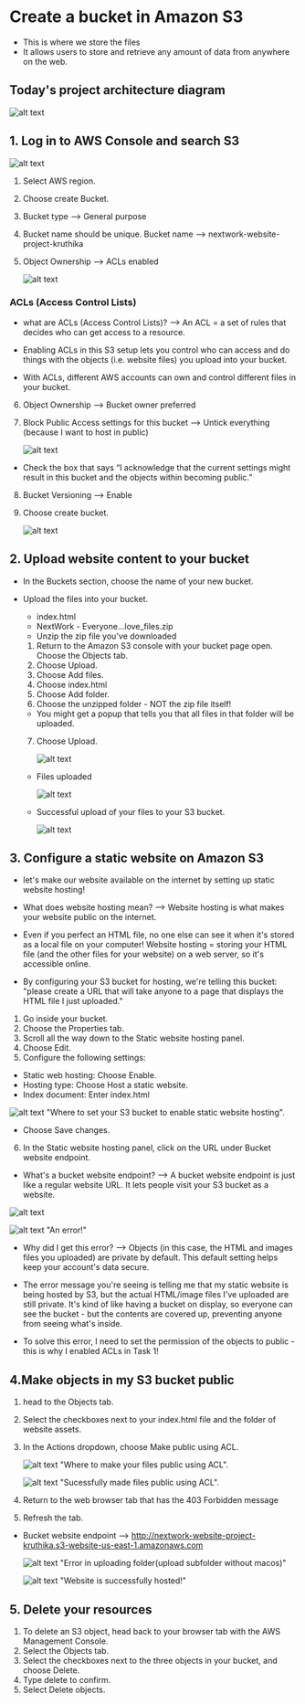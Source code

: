 
# Create a bucket in Amazon S3

* This is where we store the files
* It allows users to store and retrieve any amount of data from anywhere on the web.

## Today's project architecture diagram
   ![alt text](architecture.png)

## 1. Log in to AWS Console and search S3
   ![alt text](<Login console-1.png>)

1. Select AWS region.
2. Choose create Bucket.
3. Bucket type --> General purpose
4. Bucket name should be unique.
   Bucket name --> nextwork-website-project-kruthika
5. Object Ownership --> ACLs enabled 

   ![alt text](<object ownership.png>)

### ACLs (Access Control Lists)
* what are ACLs (Access Control Lists)?
--> An ACL = a set of rules that decides who can get access to a resource.

* Enabling ACLs in this S3 setup lets you control who can access and do things with the objects (i.e. website files) you upload into your bucket.

* With ACLs, different AWS accounts can own and control different files in your bucket.

6. Object Ownership --> Bucket owner preferred
7. Block Public Access settings for this bucket --> Untick everything (because I want to host in public)

   ![alt text](<public access.png>)

* Check the box that says “I acknowledge that the current settings might result in this bucket and the objects within becoming public.”

8. Bucket Versioning --> Enable
9. Choose create bucket.

   ![alt text](S3.png)

## 2. Upload website content to your bucket

* In the Buckets section, choose the name of your new bucket.

* Upload the files into your bucket.
  * index.html
  * NextWork - Everyone...love_files.zip
  * Unzip the zip file you've downloaded

  1. Return to the Amazon S3 console with your bucket page open. Choose the Objects tab.
  2. Choose Upload.
  3. Choose Add files.
  4. Choose index.html
  5. Choose Add folder.
  6. Choose the unzipped folder - NOT the zip file itself!
  * You might get a popup that tells you that all files in that folder will be uploaded.
  7. Choose Upload.

     ![alt text](<files upload.png>)

  * Files uploaded

     ![alt text](<files uploaded.png>)

  * Successful upload of your files to your S3 bucket.

     ![alt text](<Successful upload of your files to your S3 bucket..png>)

 ## 3. Configure a static website on Amazon S3

* let's make our website available on the internet by  setting up static website hosting!

* What does website hosting mean?
--> Website hosting is what makes your website public on the internet.

* Even if you perfect an HTML file, no one else can see it when it's stored as a local file on your computer! Website hosting = storing your HTML file (and the other files for your website) on a web server, so it's accessible online.

* By configuring your S3 bucket for hosting, we're telling this bucket: "please create a URL that will take anyone to a page that displays the HTML file I just uploaded."

1. Go inside your bucket.
2. Choose the Properties tab.
3. Scroll all the way down to the Static website hosting panel.
4. Choose Edit.
5. Configure the following settings:
  * Static web hosting: Choose Enable.
  * Hosting type: Choose Host a static website.
  * Index document: Enter index.html

  ![alt text](<static website.png>)
   "Where to set your S3 bucket to enable static website hosting".
 
  * Choose Save changes.

6. In the Static website hosting panel, click on the URL under Bucket website endpoint.

  * What's a bucket website endpoint?
  --> A bucket website endpoint is just like a regular website URL. It lets people visit your S3 bucket as a website.

   ![alt text](endpoint.png)
     
   ![alt text](error.png)
      "An error!"

  * Why did I get this error?
  --> Objects (in this case, the HTML and images files you uploaded) are private by default. This default setting helps keep your account's data secure.

  * The error message you're seeing is telling me that my static website is being hosted by S3, but the actual HTML/image files I've uploaded are still private. It's kind of like having a bucket on display, so everyone can see the bucket - but the contents are covered up, preventing anyone from seeing what's inside.

  * To solve this error, I need to set the permission of the objects to public - this is why I enabled ACLs in Task 1!


## 4.Make objects in my S3 bucket public

 1. head to the Objects tab.
 2. Select the checkboxes next to your index.html file and the folder of website assets.
 3. In the Actions dropdown, choose Make public using ACL.

    ![alt text](<make public using acl.png>)
    "Where to make your files public using ACL".


    ![alt text](<public status.png>)
    "Sucessfully made files public using ACL".

 4. Return to the web browser tab that has the 403 Forbidden message
 5. Refresh the tab.

 * Bucket website endpoint -->
   http://nextwork-website-project-kruthika.s3-website-us-east-1.amazonaws.com


   ![alt text](image.png)
  "Error in uploading folder(upload subfolder without macos)" 


    ![alt text](<website hosted.png>)
   "Website is successfully hosted!"

## 5. Delete your resources

   1. To delete an S3 object, head back to your browser tab with the AWS Management Console.
   2. Select the Objects tab.
   3. Select the checkboxes next to the three objects in your bucket, and choose Delete.
   4. Type delete to confirm.
   5. Select Delete objects.